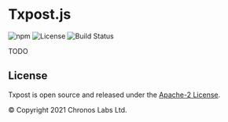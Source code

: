# Txpost.js

![npm](https://img.shields.io/npm/v/txpost-js?color=informational)
![License](https://img.shields.io/github/license/libitx/txpost-js?color=informational)
![Build Status](https://img.shields.io/github/workflow/status/libitx/txpost-js/Node.js%20CI)

TODO

## License

Txpost is open source and released under the [Apache-2 License](https://github.com/libitx/txpost-js/blob/master/LICENSE).

© Copyright 2021 Chronos Labs Ltd.